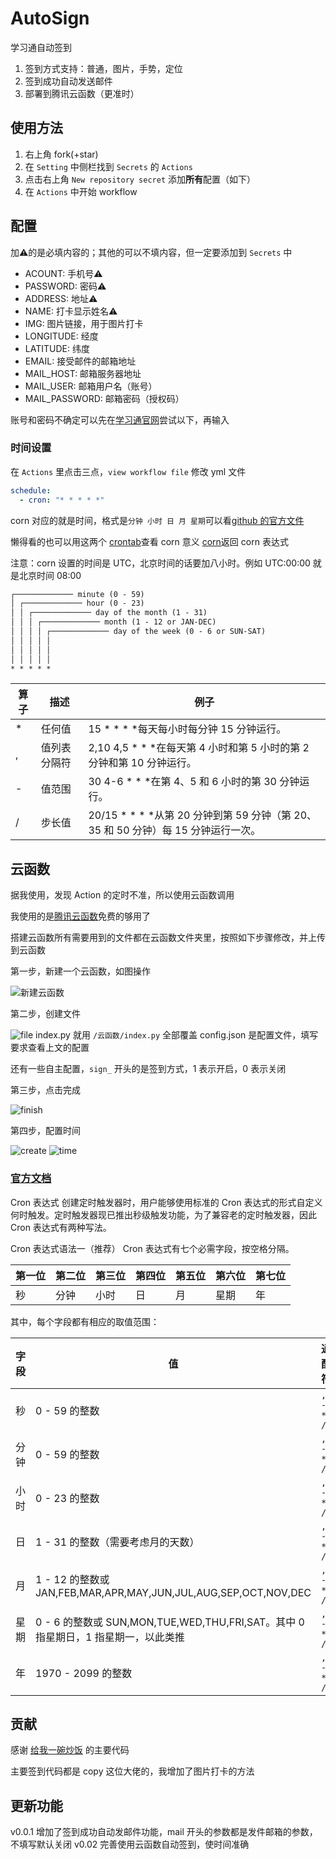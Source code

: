 # AutoSign

学习通自动签到

1. 签到方式支持：普通，图片，手势，定位
2. 签到成功自动发送邮件
3. 部署到腾讯云函数（更准时）

## 使用方法

1. 右上角 fork(+star)
2. 在 `Setting` 中侧栏找到 `Secrets` 的 `Actions`
3. 点击右上角 `New repository secret` 添加**所有**配置（如下）
4. 在 `Actions` 中开始 workflow

## 配置

加:warning:的是必填内容的；其他的可以不填内容，但一定要添加到 `Secrets` 中

- ACOUNT: 手机号:warning:
- PASSWORD: 密码:warning:
- ADDRESS: 地址:warning:
- NAME: 打卡显示姓名:warning:
- IMG: 图片链接，用于图片打卡
- LONGITUDE: 经度
- LATITUDE: 纬度
- EMAIL: 接受邮件的邮箱地址
- MAIL_HOST: 邮箱服务器地址
- MAIL_USER: 邮箱用户名（账号）
- MAIL_PASSWORD: 邮箱密码（授权码）

账号和密码不确定可以先在[学习通官网](https://passport2.chaoxing.com/login?fid=&newversion=true&refer=https%3A%2F%2Fi.chaoxing.com)尝试以下，再输入

### 时间设置

在 `Actions` 里点击三点，`view workflow file` 修改 yml 文件

```yml
schedule:
  - cron: "* * * * *"
```

corn 对应的就是时间，格式是`分钟 小时 日 月 星期`可以看[github 的官方文件](https://docs.github.com/en/actions/using-workflows/events-that-trigger-workflows#schedule)

懒得看的也可以用这两个
[crontab](https://crontab.guru/)查看 corn 意义
[corn](https://cron.qqe2.com/)返回 corn 表达式

注意：corn 设置的时间是 UTC，北京时间的话要加八小时。例如 UTC:00:00 就是北京时间 08:00

```txt
┌───────────── minute (0 - 59)
│ ┌───────────── hour (0 - 23)
│ │ ┌───────────── day of the month (1 - 31)
│ │ │ ┌───────────── month (1 - 12 or JAN-DEC)
│ │ │ │ ┌───────────── day of the week (0 - 6 or SUN-SAT)
│ │ │ │ │
│ │ │ │ │
│ │ │ │ │
* * * * *
```

| 算子 | 描述         | 例子                                                                                  |
| ---- | ------------ | ------------------------------------------------------------------------------------- |
| \*   | 任何值       | 15 \* \* \* \*每天每小时每分钟 15 分钟运行。                                          |
| ,    | 值列表分隔符 | 2,10 4,5 \* \* \*在每天第 4 小时和第 5 小时的第 2 分钟和第 10 分钟运行。              |
| -    | 值范围       | 30 4-6 \* \* \*在第 4、5 和 6 小时的第 30 分钟运行。                                  |
| /    | 步长值       | 20/15 \* \* \* \*从第 20 分钟到第 59 分钟（第 20、35 和 50 分钟）每 15 分钟运行一次。 |

## 云函数

据我使用，发现 Action 的定时不准，所以使用云函数调用

我使用的是[腾讯云函数](https://cloud.tencent.com/product/scf/)免费的够用了

搭建云函数所有需要用到的文件都在云函数文件夹里，按照如下步骤修改，并上传到云函数

第一步，新建一个云函数，如图操作

![新建云函数](./image/2022-04-06-19-35-38.jpg)

第二步，创建文件

![file](./image/2022-04-06-19-51-35.jpg)
index.py 就用 `/云函数/index.py` 全部覆盖
config.json 是配置文件，填写要求查看上文的配置

还有一些自主配置，`sign_` 开头的是签到方式，1 表示开启，0 表示关闭

第三步，点击完成

![finish](./image/2022-04-06-19-54-30.jpg)

第四步，配置时间

![create](./image/2022-04-06-19-55-41.jpg)
![time](./image/2022-04-06-20-03-36.jpg)

### [官方文档](https://cloud.tencent.com/document/product/583/9708)

Cron 表达式
创建定时触发器时，用户能够使用标准的 Cron 表达式的形式自定义何时触发。定时触发器现已推出秒级触发功能，为了兼容老的定时触发器，因此 Cron 表达式有两种写法。

Cron 表达式语法一（推荐）
Cron 表达式有七个必需字段，按空格分隔。

| 第一位 | 第二位 | 第三位 | 第四位 | 第五位 | 第六位 | 第七位 |
| ------ | ------ | ------ | ------ | ------ | ------ | ------ |
| 秒     | 分钟   | 小时   | 日     | 月     | 星期   | 年     |

其中，每个字段都有相应的取值范围：

| 字段 | 值                                                                                | 通配符    |
| ---- | --------------------------------------------------------------------------------- | --------- |
| 秒   | 0 - 59 的整数                                                                     | `, - * /` |
| 分钟 | 0 - 59 的整数                                                                     | `, - * /` |
| 小时 | 0 - 23 的整数                                                                     | `, - * /` |
| 日   | 1 - 31 的整数（需要考虑月的天数）                                                 | `, - * /` |
| 月   | 1 - 12 的整数或 JAN,FEB,MAR,APR,MAY,JUN,JUL,AUG,SEP,OCT,NOV,DEC                   | `, - * /` |
| 星期 | 0 - 6 的整数或 SUN,MON,TUE,WED,THU,FRI,SAT。其中 0 指星期日，1 指星期一，以此类推 | `, - * /` |
| 年   | 1970 - 2099 的整数                                                                | `, - * /` |

## 贡献

感谢 [给我一碗炒饭](https://www.bilibili.com/video/av94208525) 的主要代码

主要签到代码都是 copy 这位大佬的，我增加了图片打卡的方法

## 更新功能

v0.0.1
增加了签到成功自动发邮件功能，mail 开头的参数都是发件邮箱的参数，不填写默认关闭
v0.02
完善使用云函数自动签到，使时间准确
